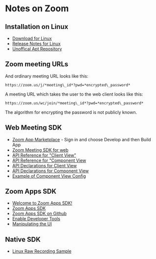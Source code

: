 # Notes on Zoom

## Installation on Linux

* [Download for Linux](https://zoom.us/download?os=linux)
* [Release Notes for Linux](https://support.zoom.us/hc/en-us/articles/205759689)
* [Unoffical Apt Repository](https://www.matthewthom.as/mirrors/#zoom)

## Zoom meeting URLs

And ordinary meeting URL looks like this:

    https://zoom.us/j/*meeting\_id*?pwd=*encrypted\_password*

A meeting URL which takes the user to the web client looks like this:

    https://zoom.us/wc/join/*meeting\_id*?pwd=*encrypted\_password*

The algorithm for encrypting the password is not publicly known.

## Web Meeting SDK

* [Zoom App Marketplace](https://marketplace.zoom.us/) - Sign in and choose Develop and then Build App
* [Zoom Meeting SDK for web](https://developers.zoom.us/docs/meeting-sdk/web/)
* [API Reference for "Client View"](https://marketplacefront.zoom.us/sdk/meeting/web/index.html)
* [API Reference for "Component View](https://marketplacefront.zoom.us/sdk/meeting/web/components/index.html)
* [API Declarations for Client View](https://github.com/zoom/meetingsdk-web/blob/master/index.d.ts)
* [API Declarations for Component View](https://github.com/zoom/meetingsdk-web/blob/master/embedded.d.ts)
* [Example of Component View Config](https://stackoverflow.com/questions/76831074/how-to-implement-multiple-spotlighting-using-the-zoom-web-sdk-in-component-view)

## Zoom Apps SDK

* [Welcome to Zoom Apps SDK!](https://devforum.zoom.us/t/welcome-to-zoom-apps-sdk/70841)
* [Zoom Apps SDK](https://appssdk.zoom.us/classes/ZoomSdk.ZoomSdk.html)
* [Zoom Apps SDK on Github](https://github.com/zoom/appssdk)
* [Enable Developer Tools](https://developers.zoom.us/docs/zoom-apps/create/)
* [Manipulating the UI](https://developers.zoom.us/docs/zoom-apps/guides/layers-manipulating-ui/)

## Native SDK

* [Linux Raw Recording Sample](https://github.com/zoom/meetingsdk-linux-raw-recording-sample)

